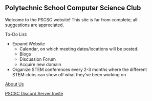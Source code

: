 ## Polytechnic School Computer Science Club

Welcome to the PSCSC website! This site is far from complete; all suggestions are appreciated.

To-Do List:
* Expand Website
    * Calendar, on which meeting dates/locations will be posted.
    * Blogs
    * Discussion Forum
    * Acquire new domain
* Organize STEM conferences every 2-3 months where the different STEM clubs can show off what they've been working on

[About Us](https://jliu2024.github.io/pscsc.github.io/about)

[PSCSC Discord Server Invite](https://discord.gg/xabTk3Yhan)

